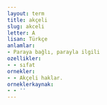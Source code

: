 ```yaml
---
layout: term
title: akçeli
slug: akceli
letter: A
lisan: Türkçe
anlamlar:
- Paraya bağlı, parayla ilgili
ozellikler:
- - sıfat
ornekler:
- - Akçeli haklar.
orneklerkaynak:
- - ''
---
```

